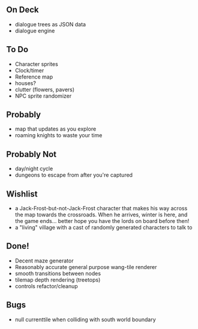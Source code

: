 ## On Deck

* dialogue trees as JSON data
* dialogue engine

## To Do

* Character sprites
* Clock/timer
* Reference map
* houses?
* clutter (flowers, pavers)
* NPC sprite randomizer

## Probably

* map that updates as you explore
* roaming knights to waste your time

## Probably Not

* day/night cycle
* dungeons to escape from after you're captured

## Wishlist

* a Jack-Frost-but-not-Jack-Frost character that makes his way across the map towards the crossroads. When he arrives, winter is here, and the game ends... better hope you have the lords on board before then!
* a "living" village with a cast of randomly generated characters to talk to 

## Done!

* Decent maze generator
* Reasonably accurate general purpose wang-tile renderer
* smooth transitions between nodes
* tilemap depth rendering (treetops)
* controls refactor/cleanup

## Bugs

* null currenttile when colliding with south world boundary
